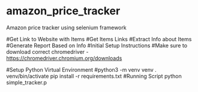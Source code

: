 # amazon_price_tracker
Amazon price tracker using selenium framework
 
#Get Link to Website with Items
#Get Items Links
#Extract Info about Items
#Generate Report Based on Info
#Initial Setup Instructions
#Make sure to download correct chromedriver - https://chromedriver.chromium.org/downloads

#Setup Python Virtual Environment
#python3 -m venv venv
. venv/bin/activate
pip install -r requirements.txt
#Running Script
python simple_tracker.p
